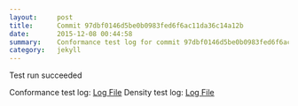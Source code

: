 ```yaml
---
layout:     post
title:      Commit 97dbf0146d5be0b0983fed6f6ac11da36c14a12b
date:       2015-12-08 00:44:58
summary:    Conformance test log for commit 97dbf0146d5be0b0983fed6f6ac11da36c14a12b.
category:   jekyll
---
```


Test run succeeded

Conformance test log: [Log File](http://s3-us-west-2.amazonaws.com/kraken-e2e-logs/conformance/kraken_97dbf0146d5be0b0983fed6f6ac11da36c14a12b_conformance.log)
Density test log: [Log File](http://s3-us-west-2.amazonaws.com/kraken-e2e-logs/conformance/kraken_97dbf0146d5be0b0983fed6f6ac11da36c14a12b_density.log)
